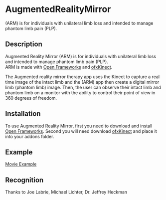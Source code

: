 AugmentedRealityMirror
======================

(ARM) is for individuals with unilateral limb loss and intended to manage phantom limb pain (PLP).

Description
-----------
Augmented Reality Mirror (ARM) is for individuals with unilateral limb loss and intended to manage phantom limb pain (PLP).  
ARM is made with [Open Frameworks](http://openframeworks.cc/) and [ofxKinect](https://github.com/ofTheo/ofxKinect).  

The Augmented reality mirror therapy app uses the Kinect to capture a real time image of the intact limb and the (ARM) app then create a digital mirror limb (phantom limb) image.  Then, the user can observe their intact limb and phantom limb on a monitor with the ability to control their point of view in 360 degrees of freedom.

Installation
------------
To use Augmented Reality Mirror, first you need to download and install [Open Frameworks](https://github.com/openframeworks/openFrameworks). Second you will need download [ofxKinect](https://github.com/ofTheo/ofxKinect) and place it into your addons folder.

Example
-------
[Movie Example](https://vimeo.com/49252026)

Recognition
-----------
Thanks to Joe Labrie, Michael Lichter, Dr. Jeffrey Heckman
